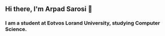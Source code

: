 ## Hi there, I'm Arpad Sarosi 👋

### I am a student at Eotvos Lorand University, studying Computer Science.

